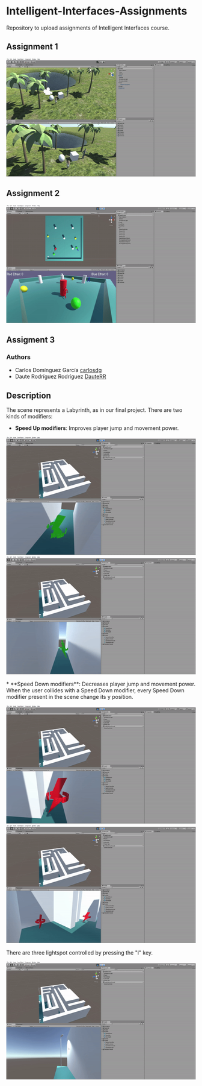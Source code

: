 # Intelligent-Interfaces-Assignments
Repository to upload assignments of  Intelligent Interfaces course.

## Assignment 1
<p align="center">
    <img src="gifs/gif1.gif" width="600" height="314"/>
</p>

## Assignment 2
<p align="center">
    <img src="gifs/gif2.gif" width="600" height="314"/>
</p>

## Assigment 3

### Authors

* Carlos Domínguez García [carlosdg](https://github.com/carlosdg)
* Daute Rodríguez Rodríguez [DauteRR](https://github.com/DauteRR)

## Description

The scene represents a Labyrinth, as in our final project. There are two kinds of modifiers:

* **Speed Up modifiers**: Improves player jump and movement power.
<p align="center">
    <img src="gifs/gif4.gif" width="600" height="314"/>
    <img src="gifs/gif5.gif" width="600" height="314"/>
</p>
* **Speed Down modifiers**: Decreases player jump and movement power. When the user collides with a Speed Down modifier, every Speed Down modifier present in the scene change its y position.
<p align="center">
    <img src="gifs/gif3.gif" width="600" height="314"/>
    <img src="gifs/gif6.gif" width="600" height="314"/>
</p>


There are three lightspot controlled by pressing the "l" key.
<p align="center">
    <img src="gifs/gif7.gif" width="600" height="314"/>
</p>
